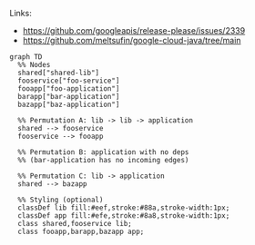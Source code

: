 

Links:
* https://github.com/googleapis/release-please/issues/2339
* https://github.com/meltsufin/google-cloud-java/tree/main

```mermaid
graph TD
  %% Nodes
  shared["shared-lib"]
  fooservice["foo-service"]
  fooapp["foo-application"]
  barapp["bar-application"]
  bazapp["baz-application"]

  %% Permutation A: lib -> lib -> application
  shared --> fooservice
  fooservice --> fooapp

  %% Permutation B: application with no deps
  %% (bar-application has no incoming edges)

  %% Permutation C: lib -> application
  shared --> bazapp

  %% Styling (optional)
  classDef lib fill:#eef,stroke:#88a,stroke-width:1px;
  classDef app fill:#efe,stroke:#8a8,stroke-width:1px;
  class shared,fooservice lib;
  class fooapp,barapp,bazapp app;

```








